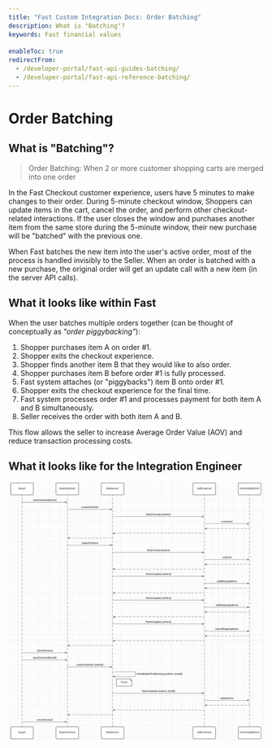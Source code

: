 ```yaml
---
title: "Fast Custom Integration Docs: Order Batching"
description: What is "Batching"?
keywords: Fast financial values

enableToc: true
redirectFrom:
  - /developer-portal/fast-api-guides-batching/
  - /developer-portal/fast-api-reference-batching/
---
```


# Order Batching

## What is "Batching"?

> Order Batching: When 2 or more customer shopping carts are merged into one order

In the Fast Checkout customer experience, users have 5 minutes to make changes to their order. During 5-minute checkout window, Shoppers can update items in the cart, cancel the order, and perform other checkout-related interactions. If the user closes the window and purchases another item from the same store during the 5-minute window, their new purchase will be "batched" with the previous one.

When Fast batches the new item into the user's active order, most of the process is handled invisibly to the Seller. When an order is batched with a new purchase, the original order will get an update call with a new item (in the server API calls).

## What it looks like within Fast

When the user batches multiple orders together (can be thought of conceptually as _"order piggybacking"_):

1. Shopper purchases item A on order #1.
2. Shopper exits the checkout experience.
3. Shopper finds another item B that they would like to also order.
4. Shopper purchases item B before order #1 is fully processed.
5. Fast system attaches (or "piggybacks") item B onto order #1.
6. Shopper exits the checkout experience for the final time.
7. Fast system processes order #1 and processes payment for both item A and B simultaneously.
8. Seller receives the order with both item A and B.

This flow allows the seller to increase Average Order Value (AOV) and reduce transaction processing costs.

## What it looks like for the Integration Engineer

![Batching Sequence Diagram](./images/batching.png)
